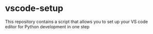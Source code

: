 # vscode-setup
This repository contains a script that allows you to set up your VS code editor for Python development in one step
